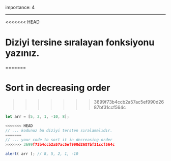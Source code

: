 importance: 4

---

<<<<<<< HEAD
# Diziyi tersine sıralayan fonksiyonu yazınız.
=======
# Sort in decreasing order
>>>>>>> 3699f73b4ccb2a57ac5ef990d2687bf31ccf564c

```js
let arr = [5, 2, 1, -10, 8];

<<<<<<< HEAD
// ... kodunuz bu diziyi tersten sıralamalıdır.
=======
// ... your code to sort it in decreasing order
>>>>>>> 3699f73b4ccb2a57ac5ef990d2687bf31ccf564c

alert( arr ); // 8, 5, 2, 1, -10
```


